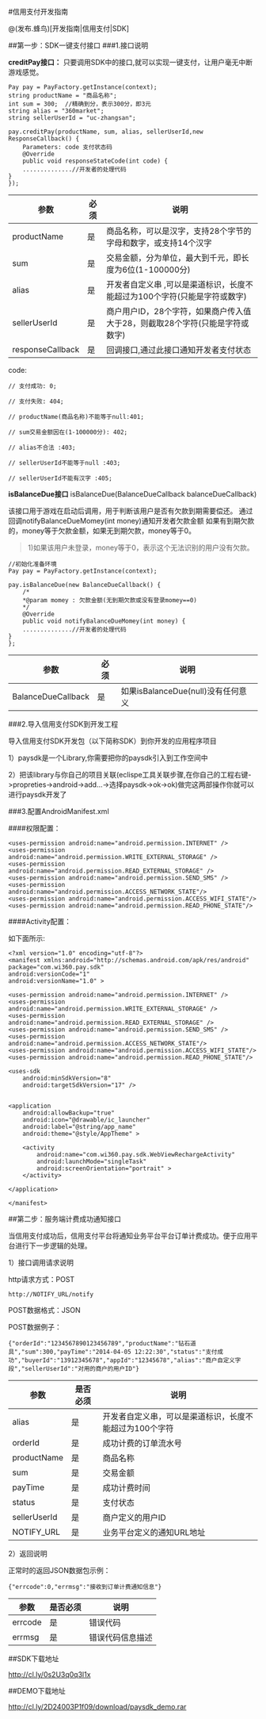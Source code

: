 
#信用支付开发指南

@(发布.蜂鸟)[开发指南|信用支付|SDK]


##第一步：SDK一键支付接口
###1.接口说明

**creditPay接口：**
只要调用SDK中的接口,就可以实现一键支付，让用户毫无中断游戏感觉。
    
    Pay pay = PayFactory.getInstance(context);
    string productName = "商品名称";
    int sum = 300;  //精确到分，表示300分，即3元
    string alias = "360market";
    string sellerUserId = "uc-zhangsan";
    
    pay.creditPay(productName, sum, alias, sellerUserId,new ResponseCallback() {
	    Parameters: code 支付状态码
	    @Override
    	public void responseStateCode(int code) {
		..............//开发者的处理代码
	}
    });
    

参数|必须|说明
---|-------|----    
productName|是|商品名称，可以是汉字，支持28个字节的字母和数字，或支持14个汉字
sum |是|交易金额，分为单位，最大到千元，即长度为6位(1-100000分)
alias|是|开发者自定义串 ,可以是渠道标识，长度不能超过为100个字符(只能是字符或数字)
sellerUserId|是|商户用户ID，28个字符，如果商户传入值大于28，则截取28个字符(只能是字符或数字)
responseCallback|是|回调接口,通过此接口通知开发者支付状态

code: 

	// 支付成功: 0;

	// 支付失败: 404;

	// productName(商品名称)不能等于null:401;

	// sum交易金额因在(1-100000分): 402;

	// alias不合法 :403;

	// sellerUserId不能等于null :403;

	// sellerUserId不能有汉字 :405;

**isBalanceDue接口**
isBalanceDue(BalanceDueCallback balanceDueCallback)	

该接口用于游戏在启动后调用，用于判断该用户是否有欠款到期需要偿还。
通过回调notifyBalanceDueMomey(int money)通知开发者欠款金额
如果有到期欠款的，money等于欠款金额，如果无到期欠款，money等于0。

>1)如果该用户未登录，money等于0，表示这个无法识别的用户没有欠款。	

    //初始化准备环境
    Pay pay = PayFactory.getInstance(context);

    pay.isBalanceDue(new BalanceDueCallback() {
	    /*
	    *@param momey : 欠款金额(无到期欠款或没有登录momey==0)
	    */
        @Override
        public void notifyBalanceDueMomey(int money) {
        ..............//开发者的处理代码
    }
    };
	

参数|必须|说明
----|----|----
BalanceDueCallback|是|如果isBalanceDue(null)没有任何意义


###2.导入信用支付SDK到开发工程

导入信用支付SDK开发包（以下简称SDK）到你开发的应用程序项目

1）paysdk是一个Library,你需要把你的paysdk引入到工作空间中

2）把该library与你自己的项目关联(eclispe工具关联步骤,在你自己的工程右键->propreties->android->add...->选择paysdk->ok->ok)做完这两部操作你就可以进行paysdk开发了


###3.配置AndroidManifest.xml

####权限配置：

    <uses-permission android:name="android.permission.INTERNET" />
    <uses-permission android:name="android.permission.WRITE_EXTERNAL_STORAGE" />
    <uses-permission android:name="android.permission.READ_EXTERNAL_STORAGE" />
    <uses-permission android:name="android.permission.SEND_SMS" />
    <uses-permission android:name="android.permission.ACCESS_NETWORK_STATE"/>
    <uses-permission android:name="android.permission.ACCESS_WIFI_STATE"/>
    <uses-permission android:name="android.permission.READ_PHONE_STATE"/>
####Activity配置：
    <activity
            android:name="com.wi360.pay.sdk.WebViewRechargeActivity">

如下面所示:

    <?xml version="1.0" encoding="utf-8"?>
    <manifest xmlns:android="http://schemas.android.com/apk/res/android"
    package="com.wi360.pay.sdk"
    android:versionCode="1"
    android:versionName="1.0" >

    <uses-permission android:name="android.permission.INTERNET" />
    <uses-permission android:name="android.permission.WRITE_EXTERNAL_STORAGE" />
    <uses-permission android:name="android.permission.READ_EXTERNAL_STORAGE" />
    <uses-permission android:name="android.permission.SEND_SMS" />
    <uses-permission android:name="android.permission.ACCESS_NETWORK_STATE"/>
    <uses-permission android:name="android.permission.ACCESS_WIFI_STATE"/>
    <uses-permission android:name="android.permission.READ_PHONE_STATE"/>
    
    <uses-sdk
        android:minSdkVersion="8"
        android:targetSdkVersion="17" />


    <application
        android:allowBackup="true"
        android:icon="@drawable/ic_launcher"
        android:label="@string/app_name"
        android:theme="@style/AppTheme" >

        <activity
            android:name="com.wi360.pay.sdk.WebViewRechargeActivity"
            android:launchMode="singleTask"
            android:screenOrientation="portrait" >
        </activity>

    </application>

    </manifest>



##第二步：服务端计费成功通知接口


当信用支付成功后，信用支付平台将通知业务平台平台订单计费成功。便于应用平台进行下一步逻辑的处理。

1）接口调用请求说明

http请求方式：POST

    http://NOTIFY_URL/notify

POST数据格式：JSON

POST数据例子：

    {"orderId":"1234567890123456789","productName":"钻石道具","sum":300,"payTime":"2014-04-05 12:22:30","status":"支付成功","buyerId":"13912345678","appId":"12345678","alias":"商户自定义字段","sellerUserId":"对用的商户的用户ID"}

参数|是否必须|说明
---|-------|----
alias|是|开发者自定义串，可以是渠道标识，长度不能超过为100个字符
orderId|是|成功计费的订单流水号
productName|是|商品名称
sum|是|交易金额
payTime|是|成功计费时间
status|是|支付状态
sellerUserId|是|商户定义的用户ID
NOTIFY_URL|是|业务平台定义的通知URL地址

2）返回说明

正常时的返回JSON数据包示例：

    {"errcode":0,"errmsg":"接收到订单计费通知信息"}

参数|是否必须|说明
---|-------|----
errcode|是|错误代码
errmsg|是|错误代码信息描述

##SDK下载地址

http://cl.ly/0s2U3q0q3l1x

##DEMO下载地址

http://cl.ly/2D24003P1f09/download/paysdk_demo.rar



